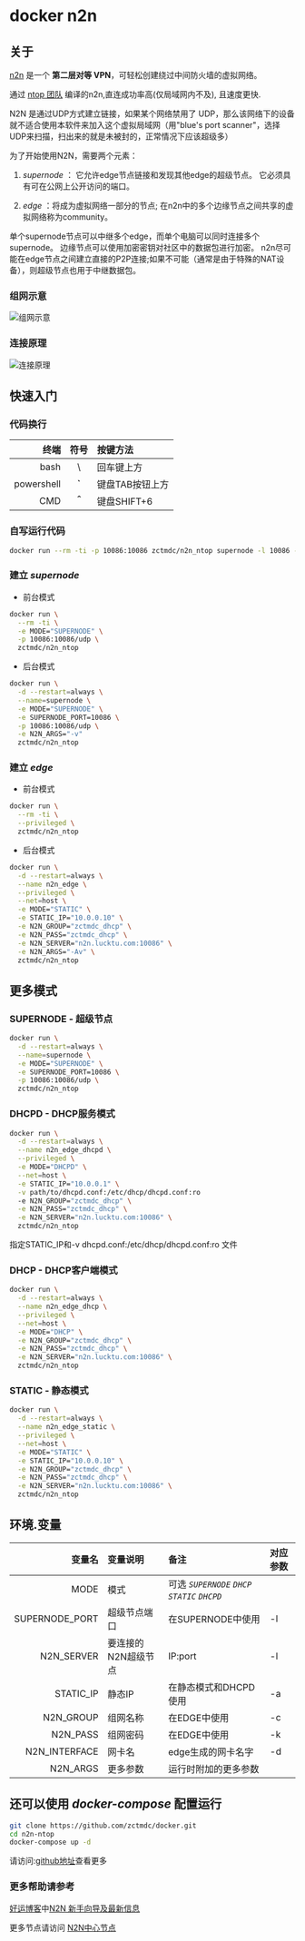 # docker n2n

## 关于

[n2n][n2n] 是一个 **第二层对等 VPN**，可轻松创建绕过中间防火墙的虚拟网络。

通过 [ntop 团队][ntop] 编译的n2n,直连成功率高(仅局域网内不及), 且速度更快.

N2N 是通过UDP方式建立链接，如果某个网络禁用了 UDP，那么该网络下的设备就不适合使用本软件来加入这个虚拟局域网（用"blue's port scanner"，选择UDP来扫描，扫出来的就是未被封的，正常情况下应该超级多）

为了开始使用N2N，需要两个元素：

1. *supernode* ：
它允许edge节点链接和发现其他edge的超级节点。
它必须具有可在公网上公开访问的端口。

2. *edge* ：将成为虚拟网络一部分的节点;
在n2n中的多个边缘节点之间共享的虚拟网络称为community。

单个supernode节点可以中继多个edge，而单个电脑可以同时连接多个supernode。
边缘节点可以使用加密密钥对社区中的数据包进行加密。
n2n尽可能在edge节点之间建立直接的P2P连接;如果不可能（通常是由于特殊的NAT设备），则超级节点也用于中继数据包。

### 组网示意

![组网示意][组网示意]

### 连接原理

![连接原理][连接原理]

## 快速入门

### 代码换行

|终端|符号|按键方法|
---:|:---:|:---|
|bash| \\ | 回车键上方 |
|powershell|**`**|键盘TAB按钮上方|
|CMD|**＾**|键盘SHIFT+6|

### 自写运行代码

```bash
docker run --rm -ti -p 10086:10086 zctmdc/n2n_ntop supernode -l 10086 -v
```

### 建立 *supernode*

* 前台模式

```bash
docker run \
  --rm -ti \
  -e MODE="SUPERNODE" \
  -p 10086:10086/udp \
  zctmdc/n2n_ntop
```

* 后台模式

```bash
docker run \
  -d --restart=always \
  --name=supernode \
  -e MODE="SUPERNODE" \
  -e SUPERNODE_PORT=10086 \
  -p 10086:10086/udp \
  -e N2N_ARGS="-v"
  zctmdc/n2n_ntop
```

### 建立 *edge*

* 前台模式

```bash
docker run \
  --rm -ti \
  --privileged \
  zctmdc/n2n_ntop
```

* 后台模式

```bash
docker run \
  -d --restart=always \
  --name n2n_edge \
  --privileged \
  --net=host \
  -e MODE="STATIC" \
  -e STATIC_IP="10.0.0.10" \
  -e N2N_GROUP="zctmdc_dhcp" \
  -e N2N_PASS="zctmdc_dhcp" \
  -e N2N_SERVER="n2n.lucktu.com:10086" \
  -e N2N_ARGS="-Av" \
  zctmdc/n2n_ntop
```

## 更多模式

### SUPERNODE - 超级节点

```bash
docker run \
  -d --restart=always \
  --name=supernode \
  -e MODE="SUPERNODE" \
  -e SUPERNODE_PORT=10086 \
  -p 10086:10086/udp \
  zctmdc/n2n_ntop
```

### DHCPD - DHCP服务模式

```bash
docker run \
  -d --restart=always \
  --name n2n_edge_dhcpd \
  --privileged \
  -e MODE="DHCPD" \
  --net=host \
  -e STATIC_IP="10.0.0.1" \
  -v path/to/dhcpd.conf:/etc/dhcp/dhcpd.conf:ro
  -e N2N_GROUP="zctmdc_dhcp" \
  -e N2N_PASS="zctmdc_dhcp" \
  -e N2N_SERVER="n2n.lucktu.com:10086" \
  zctmdc/n2n_ntop
```

指定STATIC_IP和-v dhcpd.conf:/etc/dhcp/dhcpd.conf:ro 文件

### DHCP - DHCP客户端模式

```bash
docker run \
  -d --restart=always \
  --name n2n_edge_dhcp \
  --privileged \
  --net=host \
  -e MODE="DHCP" \
  -e N2N_GROUP="zctmdc_dhcp" \
  -e N2N_PASS="zctmdc_dhcp" \
  -e N2N_SERVER="n2n.lucktu.com:10086" \
  zctmdc/n2n_ntop
```

### STATIC - 静态模式

```bash
docker run \
  -d --restart=always \
  --name n2n_edge_static \
  --privileged \
  --net=host \
  -e MODE="STATIC" \
  -e STATIC_IP="10.0.0.10" \
  -e N2N_GROUP="zctmdc_dhcp" \
  -e N2N_PASS="zctmdc_dhcp" \
  -e N2N_SERVER="n2n.lucktu.com:10086" \
  zctmdc/n2n_ntop
```

## 环境.变量

|变量名|变量说明|备注|对应参数|
|---:|:---|:---|:---|
|MODE|模式|可选 *`SUPERNODE`* *`DHCP`* *`STATIC`* *`DHCPD`* ||
|SUPERNODE_PORT|超级节点端口|在SUPERNODE中使用|-l|
|N2N_SERVER|要连接的N2N超级节点|IP:port|-l|
|STATIC_IP|静态IP|在静态模式和DHCPD使用|-a|
|N2N_GROUP|组网名称|在EDGE中使用|-c|
|N2N_PASS|组网密码|在EDGE中使用|-k|
|N2N_INTERFACE|网卡名|edge生成的网卡名字|-d|
|N2N_ARGS|更多参数|运行时附加的更多参数||

## 还可以使用 *docker-compose* 配置运行

```bash
git clone https://github.com/zctmdc/docker.git
cd n2n-ntop
docker-compose up -d
```

请访问:[github地址][github地址]查看更多

### 更多帮助请参考

[好运博客][好运博客]中[N2N 新手向导及最新信息][N2N 新手向导及最新信息]

更多节点请访问 [N2N中心节点][N2N中心节点]

[n2n]: https://web.archive.org/web/20110924083045/http://www.ntop.org:80/products/n2n/ "n2n官网"
[ntop]: https://github.com/ntop "ntop团队"
[组网示意]: https://web.archive.org/web/20110924083045im_/http://www.ntop.org/wp-content/uploads/2011/08/n2n_network.png "组网示意"
[连接原理]: https://web.archive.org/web/20110924083045im_/http://www.ntop.org/wp-content/uploads/2011/08/n2n_com.png "连接原理"
[好运博客]: http://www.lucktu.com "好运博客"
[N2N 新手向导及最新信息]: http://www.lucktu.com/archives/783.html "N2N 新手向导及最新信息（2019-12-05 更新）"
[N2N中心节点]: http://supernode.ml/ "N2N中心节点"
[github地址]: https://github.com/zctmdc/docker/n2n-ntop "github地址"

